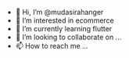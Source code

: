 - 👋 Hi, I’m @mudasirahanger
- 👀 I’m interested in ecommerce 
- 🌱 I’m currently learning flutter
- 💞️ I’m looking to collaborate on ...
- 📫 How to reach me ...

<!---
mudasirahanger/mudasirahanger is a ✨ special ✨ repository because its `README.md` (this file) appears on your GitHub profile.
You can click the Preview link to take a look at your changes.
--->
